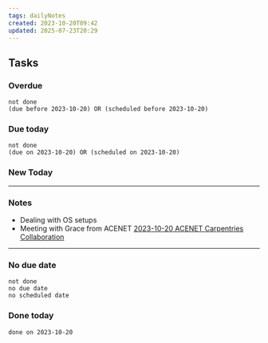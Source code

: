 ```yaml
---
tags: dailyNotes
created: 2023-10-20T09:42
updated: 2025-07-23T20:29
---
```

## Tasks
### Overdue
```tasks
not done
(due before 2023-10-20) OR (scheduled before 2023-10-20)
```

### Due today
```tasks
not done
(due on 2023-10-20) OR (scheduled on 2023-10-20)
```

### New Today

----
### Notes
- Dealing with OS setups
- Meeting with Grace from ACENET [2023-10-20 ACENET Carpentries Collaboration](../Meetings/2023-10-20%20ACENET%20Carpentries%20Collaboration.md)
----
### No due date
```tasks
not done
no due date
no scheduled date
```

### Done today
```tasks
done on 2023-10-20
```
